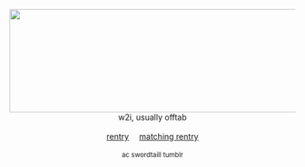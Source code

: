 <p align="center">

  <img src="https://files.catbox.moe/qa5z2g.png" width=600 height=182>
  <br>
  w2i, usually offtab
  <br>
    <br>
  <a href="https://rentry.co/wemmbu">rentry</a> 
  ⠀
  <a href="https://rentry.co/17aug">matching rentry</a> 
  <br>
  <br>
  <sub> ac swordtaill tumblr </sub>
</p>
